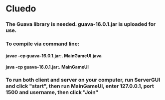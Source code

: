 # Cluedo
### The Guava library is needed. guava-16.0.1.jar is uploaded for use.
### To compile via command line:
#### javac -cp guava-16.0.1.jar:. MainGameUI.java
#### java -cp guava-16.0.1.jar:. MainGameUI
### To run both client and server on your computer, run ServerGUI and click "start", then run MainGameUI, enter 127.0.0.1, port 1500 and username, then click "Join"
